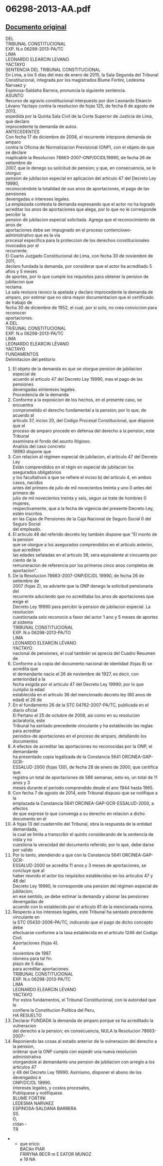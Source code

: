
06298-2013-AA.pdf
=================
  
[Documento original](https://tc.gob.pe/jurisprudencia/2015/06298-2013-AA.pdf)  
---  
DEL  
TRIBUNAL CONSTITUCIONAL  
EXP. N.o 06298-2013-PA/TC  
LIMA  
LEONARDO ELEARCIN LEVANO  
YACTAYO  
SENTENCIA DEL TRIBUNAL CONSTITUCIONAL  
En Lima, a los 5 dias del mes de enero de 2015, la Sala Segunda del Tribunal  
Constitucional, integrada por los magistrados Blume Fortini, Ledesma Narvaez y  
Espinosa-Saldaha Barrera, pronuncia la siguiente sentencia.  
ASUNTO  
Recurso de agravio constitucional interpuesto por don Leonardo Elearcin  
Lévano Yactayo contra la resolucion de fojas 125, de fecha 6 de agosto de 2013,  
expedida por la Quinta Sala Civil de la Corte Superior de Justicia de Lima, que declaro  
improcedente la demanda de autos.  
ANTECEDENTES  
Con fecha 17 de diciembre de 2008, el recurrente interpone demanda de amparo  
contra la Oficina de Normalizacion Previsional (ONP), con el objeto de que se declare  
inaplicable la Resolucion 78663-2007-ONP/DCIDL19990, de fecha 26 de setiembre de  
2007, que le denego su solicitud de pension; y que, en consecuencia, se le otorguc  
pension de jubilacion especial en aplicacion del articulo 47 del Decreto Ley 19990,  
reconociéndole la totalidad de sus anos de aportaciones, el pago de las pensiones  
devengadas e intereses legales.  
La emplazada contesta la demanda expresando que el actor no ha logrado  
acreditar los anos de aportaciones que alega, por lo que no le corresponde percibir la  
pension de jubilacion especial solicitada. Agrega que el reconocimiento de anos de  
aportaciones debe ser impugnado en el proceso contenciowo-administrativo que es la via  
procesal especifica para la proteccion de los derechos constitucionales invocados por el  
recurrente.  
El Cuarto Juzgado Constitucional de Lima, con fecha 30 de noviembre de 2011,  
declaro fundada la demanda, por considerar que el actor ha acreditado 5 afios y 5 meses  
de aportes, por lo que cumple los requisitos para obtener la pension de jubilacion que  
reclama.  
La sala revisora revoco la apelada y declaro improcedente la demanda de  
amparo, por estimar que no obra mayor documentacion que el certificado de trabajo de  
fecha 30 de diciembre de 1952, el cual, por si solo, no crea conviccion para reconocer  
aportaciones.  
 A DEL  
TR/EUNAL CONSTITUCIONAL  
EXP. N.o 06298-2013-PA/TC  
LIMA  
LEONARDO ELEARCIN LÉVANO  
YACTAYO  
FUNDAMENTOS  
Delimitacion del petitorio  
1. El objeto de la demanda es que se otorgue pension de jubilacion especial de  
acuerdo al articulo 47 del Decreto Ley 19990, mas el pago de las pensiones  
devengadas eintereses legales.  
Procedencia de la demanda  
2. Conforme a la exposicion de los hechos, en el presente caso, se encuentra  
comprometido el derecho fundamental a la pension; por lo que, de acuerdo al  
articulo 37, inciso 20, del Codigo Procesal Constitucional, que dispone que el  
proceso de amparo procede en defensa del derecho a la pension, este Tribunal  
examinara el fondo del asunto litigioso.  
Analisis del caso concreto  
19990 dispone que  
3. Con relacion al régimen especial de jubilacion, el articulo 47 del Decreto Ley  
Estân comprendidos en el régin en especial de jubilacion los asegurados obligatorios  
y los facultativos a que se refiere el inciso b) del articulo 4, en ambos casos, nacidos  
antes del primero de julio de mil novecientos treinta y uno 0 antes del primero de  
julio de mil novecientos treinta y seis, segun se trate de hombres 0 mujeres,  
respectivamente, que a la fecha de vigencia del presente Decreto Ley, estén inscritos  
en las Cajas de Pensiones de la Caja Nacional de Seguro Social 0 del Seguro Social  
del empleado.  
4. El articulo 48 del referido decreto ley también dispone que "El monto de la pension  
que se otorgue a los asegurados comprendidos en el articulo anterior, que acrediten  
las edades sefaladas en el articulo 38, sera equivalente al cincuenta por ciento de la  
remuneracion de referencia por los primeros cinco anos completos de aportacion".  
5. De la Resolucion 78663-2007-ONP/DC/DL 19990, de fecha 26 de setiembre de  
2007 (fojas 2), se advierte que la ONP denego la solicitud pensionaria del  
recurrente aduciendo que no acreditaba los anos de aportaciones que exige el  
Decreto Ley 19990 para percibir la pension de jubilacion especial. La resolucion  
cuestionada solo reconocio a favor del actor 1 ano y 5 meses de aportes al sistema  
TRIBUNAL CONSTITUCIONAL  
EXP. N.o 06298-2013-PA/TO  
LIMA  
LEONARDO ELEARCIN LÉVANO  
YACTAYO  
nacional de pensiones, el cual también se aprecia del Cuadro Resumen de  
6. Conforme a la copia del documento nacional de identidad (fojas 8) se acredita que  
el demandante nacio el 26 de noviembre de 1927, es decir, con anterioridad a la  
fecha exigida por el articulo 47 del Decreto Ley 19990; por lo que cumplio la edad  
establecida en el articulo 38 del mencionado decreto ley (60 anos de edad) el 26 de  
7. En el fundamento 26 de la STC 04762-2007-PA/TC, publicada en el diario oficial  
El Pertano el 25 de octubre de 2008, asi como en su resolucion aclaratoria, este  
Tribunal ha sentado precedente vinculante y ha establecido las reglas para acreditar  
periodos-de aportaciones en el proceso de amparo, detallando los documentos  
8. A efectos de acreditar las aportaciones no reconocidas por la ONP, el demandante  
ha presentado copia legalizada de la Constancia 5641 ORCINEA-GAP-GCR-  
ESSALUD-2000 (fojas 130), de fecha 28 de enero de 2000, que certifica que  
registra un total de aportaciones de 586 semanas, esto es, un total de 11 anos y 3  
meses durante el periodo comprendido desde el ano 1944 hasta 1965.  
9. Con fecha 7 de agosto de 2014, este Tribunal dispuso que se notifique a la  
emplazada la Constancia 5641 ORCINEA-GAP-GCR-ESSALUD-2000, a efectos  
de que exprese lo que convenga a su derecho en relacion a dicho documento en el  
10. A fojas 13 del cuadernillo del Tribunal, obra la respuesta de la entidad demandada,  
la cual se limita a transcribir el quinto considerando de la sentencia de vista y no  
cuestiona la veracidad del documento referido; por lo que, debe darse por valido  
11. Por lo tanto, atendiendo a que con la Constancia 5641 ORCINEA-GAP-GCR-  
ESSALUD-2000 se acredita 11 anos y 3 meses de aportaciones, se concluye que al  
haber reunido el actor los requisitos establecidos en los articulos 47 y 48 del  
Decreto Ley 19990, le corresponde una pension del régimen especial de jubilacion;  
en ese sentido, se debe estimar la demanda y abonar las pensiones devengadas de  
acuerdo con lo establecido por el articulo 81 de la mencionada norma.  
12. Respecto a los intereses legales, este Tribunal ha sentado precedente vinculante en  
la STC 05430-2006-PA/TC, indicando que el pago de dicho concepto debe  
efectuarse conforme a la tasa establecida en el articulo 1246 del Codigo Civil.  
Aportaciones (fojas 4).  
4  
noviembre de 1987.  
idoneos para tal fin.  
plazo de 5 dias.  
para acreditar aportaciones.  
TRIBUNAL CONSTITUCIONAL  
EXP. N.o 06298-2013-PA/TC  
LIMA  
LEONARDO ELEARCIN LÉVANO  
YACTAYO  
Por estos fundamentos, el Tribunal Constitucional, con la autoridad que le  
confiere la Constitucion Politica del Peru,  
HA RESUELTO  
1. Declarar FUNDADA la demanda de amparo porque se ha acreditado la vulneracion  
del derecho a la pension; en consecuencia, NULA la Resolucion 78663-2007-  
2. Reponiendo las cosas al estado anterior de la vulneracion del derecho a la pension,  
ordenar que la ONP cumpla con expedir una nueva resolucion administrativa  
otorgandole al demandante una pension de jubilacion con arreglo a los articulos 47  
y 48 del Decreto Ley 19990. Asimismo, disponer el abono de los devengados e  
ONP/DC/DL 19990.  
intereses legales, y costos procesales,  
Publiquese y notifiquese.  
BLUME FORTINI  
LEDESMA NARVAEZ  
ESPINOSA-SALDANA BARRERA  
SS.  
O,  
cldan -  
TR  
- - que erico:  
BACAn PIAR  
FRIRYNA BECR m E EATOR MUNOZ  
e 19  NA